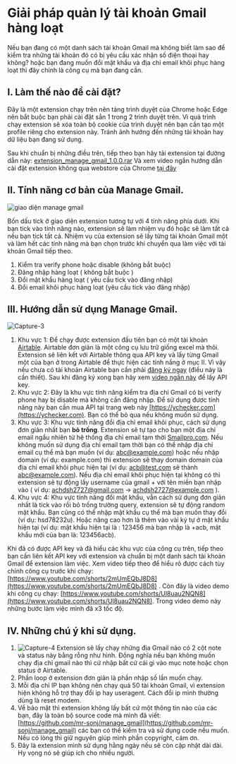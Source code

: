 # Giải pháp quản lý tài khoản Gmail hàng loạt
Nếu bạn đang có một danh sách tài khoản Gmail mà không biết làm sao để kiểm tra những tài khoản đó có bị yêu cầu xác nhận số điện thoại hay không? hoặc bạn đang muốn đổi mật khẩu và địa chỉ email khôi phục hàng loạt thì đây chính là công cụ mà bạn đang cần. 

## I. Làm thế nào để cài đặt?
Đây là một extension chạy trên nên tảng trình duyệt của Chrome hoặc Edge nên bắt buộc bạn phải cài đặt sẳn 1 trong 2 trình duyệt trên. Vì quá trình chạy extension sẽ xóa toàn bộ cookie của trình duyệt nên bạn cần tạo một profile riêng cho extension này. Tránh ảnh hướng đến những tài khoản hay dữ liệu bạn đang sử dụng.

Sau khi chuẩn bị những điều trên, tiếp theo bạn hãy tải extension tại đường dẫn này: [extension_manage_gmail_1.0.0.rar](https://github.com/mr-sonj/manage_gmail/blob/master/extension_manage_gmail_1.0.0.rar) Và xem video ngắn hướng dẫn cài đặt extension không qua webstore của Chrome  [tại đây](https://www.youtube.com/shorts/ZislRGJZ2Dc)

## II. Tính năng cơ bản của Manage Gmail.
![giao diện manage gmail](https://sonjj.com/content/images/2023/04/Capture-1.JPG)

Bốn dấu tick ở giao diện extension tương tự với 4 tính năng phía dưới. Khi bạn tick vào tính năng nào, extension sẽ làm nhiệm vụ đó hoặc sẽ làm tất cả nếu bạn tick tất cả. Nhiệm vụ của extension sẽ lấy từng tài khoản Gmail một và làm hết các tính năng mà bạn chọn trước khi chuyển qua làm việc với tài khoản Gmail tiếp theo. 

1. Kiểm tra verify phone hoặc disable (không bắt buộc)
2. Đăng nhập hàng loạt ( không bắt buộc )
3. Đổi mật khẩu hàng loạt ( yêu cầu tick vào đăng nhập)
4. Đổi email khôi phục hàng loạt (yêu cầu tick vào đăng nhập)

## III. Hướng dẫn sử dụng Manage Gmail.
![Capture-3](https://sonjj.com/content/images/2023/04/Capture-3.JPG)
1. Khu vực 1: Để chạy được extension đầu tiên bạn có một tài khoản [Airtable](https://airtable.com/invite/r/IwhUVU4F). Airtable đơn giản là một công cụ lưu trữ giống excel mà thôi. Extension sẽ liên kết với Airtable thông qua API key và lấy từng Gmail một của bạn ở trong Airtable để thực hiện các tính nắng ở mục II. Vì vậy nếu chưa có tài khoản Airtable bạn cần phải [đăng ký ngay](https://airtable.com/invite/r/IwhUVU4F) (điều này là cần thiết). Sau khi đăng ký xong bạn hãy xem [video ngắn này](https://www.youtube.com/shorts/JGSi7_EMzJw) để lấy API key.
2. Khu vực 2: Đây là khu vực tính năng kiểm tra địa chỉ Gmail có bị verify phone hay bị disable mà không cần đăng nhập. Để sử dụng được tính năng này bạn cần mua API tại trang web này [https://ychecker.com](https://ychecker.com). Bạn có thể bỏ qua nếu không muốn sử dụng.
3. Khu vực 3: Khu vực tính năng đổi địa chỉ email khôi phục, cách sử dụng đơn giản nhất bạn **bỏ trống**. Extension sẽ tự tạo cho bạn một địa chỉ email ngẩu nhiên từ hệ thống địa chỉ email tạm thời [Smailpro.com](https://smailpro.com). Nếu không muốn sử dụng địa chỉ email tạm thời bạn có thể nhập địa chỉ email cụ thể mà bạn muốn (ví dụ: abc@example.com) hoặc nếu nhập domain (ví dụ: example.com) thì extension sẽ thay domain domain của địa chỉ email khôi phục hiện tại (ví dụ: acb@test.com sẽ thành abc@example.com). Nếu địa chỉ email khôi phục hiện tại không có thì extension sẽ tự động lấy username của gmail + với tên miền bạn nhập vào ( ví dụ: achdsh2727@gmail.com -> achdsh2727@example.com ).
4. Khu vực 4: Khu vực tính năng đổi mật khẩu, vẫn cách sử dụng đơn giản nhất là tick vào rồi bỏ trống trường query, extension sẽ tự động random mật khẩu. Bạn cũng có thể nhập mật khẩu cụ thể mà bạn muốn thay đổi (ví dụ: hsd78232u). Hoặc nâng cao hơn là thêm vào vài ký tự ở mật khẩu hiện tại (ví dụ: mật khẩu hiện tại là : 123456  mà bạn nhập là +acb, mật khẩu mới của bạn là: 123456acb). 

Khi đã có được API key và đã hiểu các khu vực của công cụ trên, tiếp theo bạn cần liên kết API key với extension và chuẩn bị một danh sách tài khoản Gmail để extension làm việc. Xem video tiếp theo để hiểu rõ được cách tùy chỉnh công cụ trước khi chạy: [https://www.youtube.com/shorts/2mUmEQbJ8D8](https://www.youtube.com/shorts/2mUmEQbJ8D8) . Còn đây là video demo khi công cụ chạy: [https://www.youtube.com/shorts/Ul8uau2NQN8](https://www.youtube.com/shorts/Ul8uau2NQN8). Trong video demo này những bước làm việc mình đã x3 tốc độ.

## IV. Những chú ý khi sử dụng.
1. ![Capture-4](https://sonjj.com/content/images/2023/04/Capture-4.JPG) Extension sẽ lấy chạy những địa Gmail nào có 2 cột note và status này bằng rỗng như hình. Đồng nghĩa nếu bạn không muốn chạy địa chỉ gmail nào thì cứ nhập bất cứ cái gì vào mục note hoặc chọn status ở Airtable. 
2. Phần loop ở extension đơn giản là phần nhập số lần muốn chạy.
3. Mỗi địa chỉ IP bạn không nên chạy quá 50 tài khoản Gmail, vì extension hiện không hỗ trợ thay đổi ip hay useragent. Cách đổi ip mình thường dùng là reset modem.
4. Về bảo mật thì extension không lấy bất cứ một thông tin nào của các bạn, đây là toàn bộ source code mà mình đã viết: [https://github.com/mr-sonj/manage_gmail](https://github.com/mr-sonj/manage_gmail) các bạn có thể kiểm tra và sử dụng code nếu muốn. Nếu có lòng thì giữ nguyên giúp mình phần copyright, cám ơn.
5. Đây là extension mình sử dụng hằng ngày nếu sẽ còn cập nhật dài dài. Hy vọng nó sẽ giúp ích cho nhiều người.
